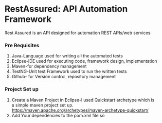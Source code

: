 # RestAssured: API Automation Framework

Rest Assured is an API designed for automation REST APIs/web services

### Pre Requisites

1. Java-Language used for writing all the automated tests
2. Eclipse-IDE used for executing code, framework design, implementation
3. Maven-for dependency management
4. TestNG-Unit test Framework used to run the written tests
5. Github- for Version control, repository management
   
### Project Set up

1. Create a Maven Project in Eclipse-I used Quickstart archetype which is a simple maven project set up. https://maven.apache.org/archetypes/maven-archetype-quickstart/
2. Add Your dependencies to the pom.xml file so

